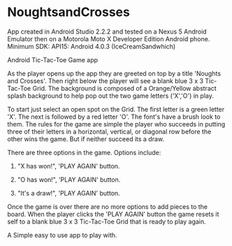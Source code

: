 # NoughtsandCrosses
App created in Android Studio 2.2.2 and tested on a Nexus 5 Android Emulator then on a Motorola Moto X Developer Edition 
Android phone. Minimum SDK: API15: Android 4.0.3 (IceCreamSandwhich)

Android Tic-Tac-Toe Game app

As the player opens up the app they are greeted on top by a title 'Noughts and Crosses'. Then right below the player will see a 
blank blue 3 x 3 Tic-Tac-Toe Grid. The background is composed of a Orange/Yellow abstract splash background to help pop out the 
two game letters ('X','O') in play. 

To start just select an open spot on the Grid. The first letter is a green letter 'X'. The next is followed by a red letter 'O'. 
The font's have a brush look to them. The rules for the game are simple the player who succeeds in putting three of their
letters in a horizontal, vertical, or diagonal row before the other wins the game. But if neither succeed its a draw.

There are three options in the game. Options include:

1. "X has won!", 'PLAY AGAIN' button.

2. "O has won!", 'PLAY AGAIN' button.

1. "It's a draw!", 'PLAY AGAIN' button.

Once the game is over there are no more options to add pieces to the board. When the player clicks the 'PLAY AGAIN' button the game
resets it self to a blank blue 3 x 3 Tic-Tac-Toe Grid that is ready to play again.

A Simple easy to use app to play with.
